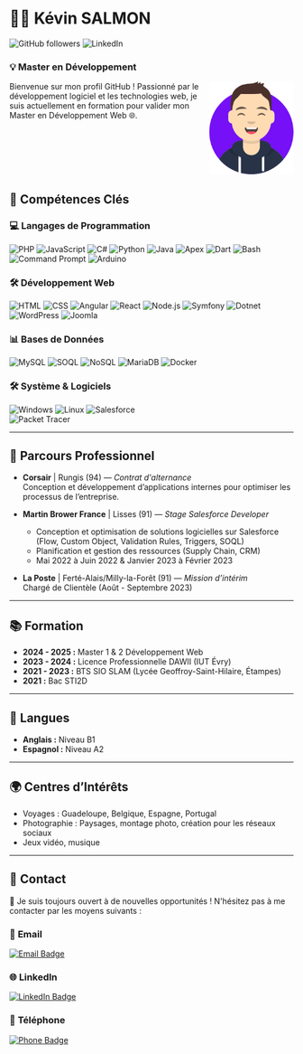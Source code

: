  # 👨‍💻 Kévin SALMON  

![GitHub followers](https://img.shields.io/github/followers/ksdeve?style=social) ![LinkedIn](https://img.shields.io/badge/1007%20Followers-LinkedIn-blue?style=flat&logo=linkedin&logoColor=white)



### 💡 Master en Développement 

<div style="display: flex; justify-content: space-between;">
  <div style="flex: 1; text-align: left;">
    Bienvenue sur mon profil GitHub ! Passionné par le développement logiciel et les technologies web, je suis actuellement en formation pour valider mon Master en Développement Web 🌐.
  </div>
  <div style="flex-shrink: 0;">
    <img src="images/avatar.svg" alt="Description de l'image" style="max-width: 150px;" />
  </div>
</div>




## 🔧 Compétences Clés

### 💻 **Langages de Programmation**  
 ![PHP](https://img.shields.io/badge/PHP-777BB4?style=for-the-badge&logo=php&logoColor=white) ![JavaScript](https://img.shields.io/badge/JavaScript-F7DF1E?style=for-the-badge&logo=javascript&logoColor=black) ![C#](https://img.shields.io/badge/C%23-239120?style=for-the-badge&logo=c-sharp&logoColor=white)   ![Python](https://img.shields.io/badge/Python-3776AB?style=for-the-badge&logo=python&logoColor=white)
 ![Java](https://img.shields.io/badge/Java-ED8B00?style=for-the-badge&logo=java&logoColor=white) ![Apex](https://img.shields.io/badge/Apex-00A1E0?style=for-the-badge&logo=salesforce&logoColor=white) ![Dart](https://img.shields.io/badge/Dart-0175C2?style=for-the-badge&logo=dart&logoColor=white)
![Bash](https://img.shields.io/badge/Bash-4EAA25?style=for-the-badge&logo=gnu-bash&logoColor=white) ![Command Prompt](https://img.shields.io/badge/Command_Prompt-0078D6?style=for-the-badge&logo=windows-terminal&logoColor=white) ![Arduino](https://img.shields.io/badge/Arduino-00979D?style=for-the-badge&logo=arduino&logoColor=white)



### 🛠️ **Développement Web**  
![HTML](https://img.shields.io/badge/HTML5-E34F26?style=for-the-badge&logo=html5&logoColor=white) ![CSS](https://img.shields.io/badge/CSS3-1572B6?style=for-the-badge&logo=css3&logoColor=white) 
![Angular](https://img.shields.io/badge/Angular-DD0031?style=for-the-badge&logo=angular&logoColor=white) ![React](https://img.shields.io/badge/React-61DAFB?style=for-the-badge&logo=react&logoColor=black) ![Node.js](https://img.shields.io/badge/Node.js-339933?style=for-the-badge&logo=node.js&logoColor=white)  ![Symfony](https://img.shields.io/badge/Symfony-000000?style=for-the-badge&logo=symfony&logoColor=white) ![Dotnet](https://img.shields.io/badge/.NET-512BD4?style=for-the-badge&logo=.net&logoColor=white)
![WordPress](https://img.shields.io/badge/WordPress-21759B?style=for-the-badge&logo=wordpress&logoColor=white) ![Joomla](https://img.shields.io/badge/Joomla-1E7C7D?style=for-the-badge&logo=joomla&logoColor=white)


### 📊 **Bases de Données**  
![MySQL](https://img.shields.io/badge/MySQL-4479A1?style=for-the-badge&logo=mysql&logoColor=white) ![SOQL](https://img.shields.io/badge/SOQL-00A1E0?style=for-the-badge&logo=salesforce&logoColor=white) ![NoSQL](https://img.shields.io/badge/NoSQL-4E1F51?style=for-the-badge&logo=nosql&logoColor=white)
![MariaDB](https://img.shields.io/badge/MariaDB-003545?style=for-the-badge&logo=mariadb&logoColor=white) ![Docker](https://img.shields.io/badge/Docker-2496ED?style=for-the-badge&logo=docker&logoColor=white)


### 🛠 **Système & Logiciels**  
![Windows](https://img.shields.io/badge/Windows-0078D6?style=for-the-badge&logo=windows&logoColor=white) ![Linux](https://img.shields.io/badge/Linux-FCC624?style=for-the-badge&logo=linux&logoColor=black) ![Salesforce](https://img.shields.io/badge/Salesforce-00A1E0?style=for-the-badge&logo=salesforce&logoColor=white)  
![Packet Tracer](https://img.shields.io/badge/Packet_Tracer-0091D5?style=for-the-badge&logo=cisco&logoColor=white)


---

## 🔢 Parcours Professionnel

- **Corsair** | Rungis (94) — *Contrat d'alternance*  
Conception et développement d’applications internes pour optimiser les processus de l’entreprise.

- **Martin Brower France** | Lisses (91) — *Stage Salesforce Developer*  
  - Conception et optimisation de solutions logicielles sur Salesforce (Flow, Custom Object, Validation Rules, Triggers, SOQL)
  - Planification et gestion des ressources (Supply Chain, CRM)
  - Mai 2022 à Juin 2022 & Janvier 2023 à Février 2023

- **La Poste** | Ferté-Alais/Milly-la-Forêt (91) — *Mission d’intérim*  
Chargé de Clientèle (Août - Septembre 2023)

---

## 📚 Formation

- **2024 - 2025 :** Master 1 & 2 Développement Web
- **2023 - 2024 :** Licence Professionnelle DAWII (IUT Évry)
- **2021 - 2023 :** BTS SIO SLAM (Lycée Geoffroy-Saint-Hilaire, Étampes)
- **2021 :** Bac STI2D 

---

## 💬 Langues
- **Anglais :** Niveau B1
- **Espagnol :** Niveau A2

---

## 🌍 Centres d’Intérêts

- Voyages : Guadeloupe, Belgique, Espagne, Portugal
- Photographie : Paysages, montage photo, création pour les réseaux sociaux
- Jeux vidéo, musique

---

## 📢 Contact

👋 Je suis toujours ouvert à de nouvelles opportunités !
N'hésitez pas à me contacter par les moyens suivants :


### 📧 **Email**  
[![Email Badge](https://img.shields.io/badge/Email-salmon.kevin.pro%40gmail.com-blue?style=for-the-badge&logo=gmail&logoColor=white)](mailto:salmon.kevin.pro@gmail.com)

### 🌐 **LinkedIn**  
[![LinkedIn Badge](https://img.shields.io/badge/K%C3%A9vin_Salmon_-_Alternance-blue?style=for-the-badge&logo=linkedin&logoColor=white)](https://linkedin.com/in/k%C3%A9vin-salmon-alternance)

### 📱 **Téléphone**  
[![Phone Badge](https://img.shields.io/badge/Phone-%2B33%207%2082%2010%2046%2021-blue?style=for-the-badge&logo=phone&logoColor=white)](tel:+33782104621)
